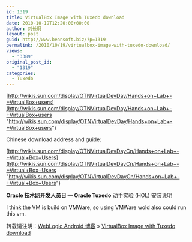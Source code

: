 ```yaml
---
id: 1319
title: VirtualBox Image with Tuxedo download
date: 2010-10-19T12:20:00+00:00
author: 刘长炯
layout: post
guid: http://www.beansoft.biz/?p=1319
permalink: /2010/10/19/virtualbox-image-with-tuxedo-download/
views:
  - "3389"
original_post_id:
  - "1319"
categories:
  - Tuxedo
---
```

[http://wikis.sun.com/display/OTNVirtualDevDay/Hands+on+Lab+-+VirtualBox+users](http://wikis.sun.com/display/OTNVirtualDevDay/Hands+on+Lab+-+VirtualBox+users "http://wikis.sun.com/display/OTNVirtualDevDay/Hands+on+Lab+-+VirtualBox+users")

Chinese download address and guide:

[http://wikis.sun.com/display/OTNVirtualDevDayCn/Hands+on+Lab+-+Virtual+Box+Users](http://wikis.sun.com/display/OTNVirtualDevDayCn/Hands+on+Lab+-+Virtual+Box+Users "http://wikis.sun.com/display/OTNVirtualDevDayCn/Hands+on+Lab+-+Virtual+Box+Users")

**Oracle 技术网开发人员日 — Oracle Tuxedo** 动手实验 (HOL) 安装说明

I think the VM is build on VMWare, so using VMWare wold also could run this vm.

转载请注明：[WebLogic Android 博客](http://www.beansoft.biz) &raquo; [VirtualBox Image with Tuxedo download](http://www.beansoft.biz/2010/10/19/virtualbox-image-with-tuxedo-download/)